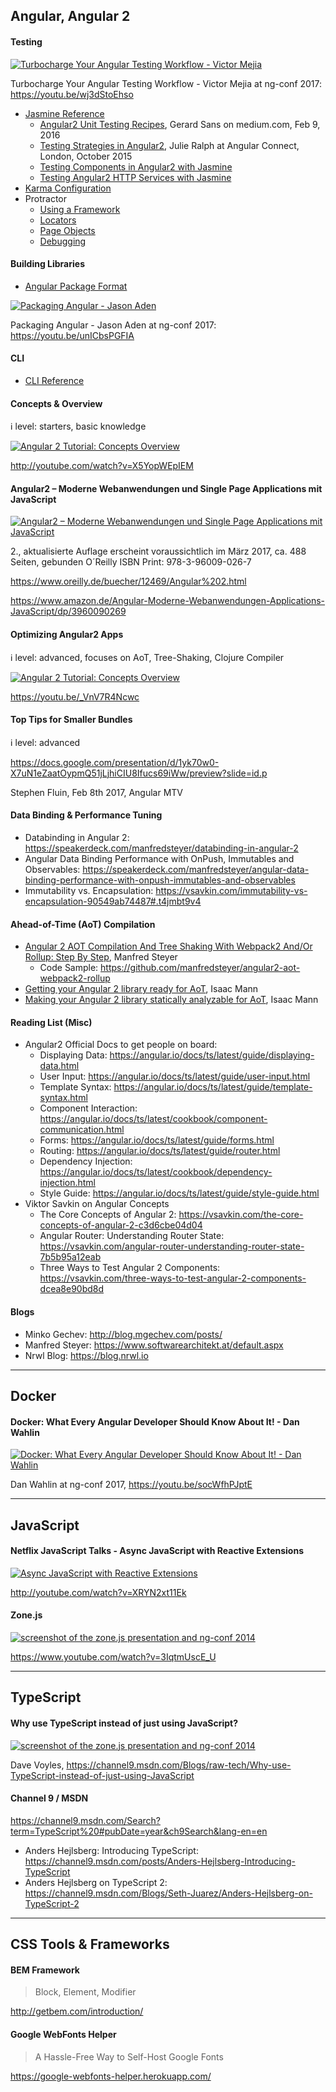 ## Angular, Angular 2

#### Testing

[![Turbocharge Your Angular Testing Workflow - Victor Mejia](https://img.youtube.com/vi/wj3dStoEhso/0.jpg)](https://youtu.be/wj3dStoEhso)

Turbocharge Your Angular Testing Workflow - Victor Mejia at ng-conf 2017: https://youtu.be/wj3dStoEhso


 * [Jasmine Reference](https://jasmine.github.io/2.5/introduction.html)
   * [Angular2 Unit Testing Recipes](https://medium.com/google-developer-experts/angular-2-unit-testing-with-jasmine-defe20421584), Gerard Sans on medium.com, Feb 9, 2016
   * [Testing Strategies in Angular2](https://docs.google.com/presentation/d/1UkuJgBaOAjDMYiMBLT38LEWMzh6sW_iliTPF1PHnmzY), Julie Ralph at Angular Connect, London, October 2015
   * [Testing Components in Angular2 with Jasmine](https://semaphoreci.com/community/tutorials/testing-components-in-angular-2-with-jasmine)
   * [Testing Angular2 HTTP Services with Jasmine](https://semaphoreci.com/community/tutorials/testing-angular-2-http-services-with-jasmine)
 * [Karma Configuration](https://karma-runner.github.io/1.0/config/configuration-file.html)
 * Protractor
   * [Using a Framework](http://www.protractortest.org/#/frameworks)
   * [Locators](http://www.protractortest.org/#/locators)
   * [Page Objects](http://www.protractortest.org/#/page-objects)
   * [Debugging](http://www.protractortest.org/#/debugging)

#### Building Libraries

 * [Angular Package Format](https://docs.google.com/document/d/1CZC2rcpxffTDfRDs6p1cfbmKNLA6x5O-NtkJglDaBVs/preview)
 
 [![Packaging Angular - Jason Aden](https://img.youtube.com/vi/unICbsPGFIA/0.jpg)](https://youtu.be/unICbsPGFIA)

Packaging Angular - Jason Aden at ng-conf 2017: https://youtu.be/unICbsPGFIA

#### CLI

 * [CLI Reference](https://cli.angular.io/reference.pdf)


#### Concepts & Overview

:information_source:  level: starters, basic knowledge

[![Angular 2 Tutorial: Concepts Overview](https://img.youtube.com/vi/X5YopWEpIEM/0.jpg)](https://youtu.be/X5YopWEpIEM)

http://youtube.com/watch?v=X5YopWEpIEM


#### Angular2 – Moderne Webanwendungen und Single Page Applications mit JavaScript

[![Angular2 – Moderne Webanwendungen und Single Page Applications mit JavaScript](https://images-na.ssl-images-amazon.com/images/I/515Ly8v9unL._SX353_BO1,204,203,200_.jpg)](https://www.amazon.de/Angular-Moderne-Webanwendungen-Applications-JavaScript/dp/3960090269/ref=sr_1_11?ie=UTF8&qid=1477759814&sr=8-11&keywords=angular)

2., aktualisierte Auflage
erscheint voraussichtlich im März 2017, ca. 488 Seiten, gebunden 
O´Reilly
ISBN Print: 978-3-96009-026-7

https://www.oreilly.de/buecher/12469/Angular%202.html

https://www.amazon.de/Angular-Moderne-Webanwendungen-Applications-JavaScript/dp/3960090269


#### Optimizing Angular2 Apps

:information_source: level: advanced, focuses on AoT, Tree-Shaking, Clojure Compiler

[![Angular 2 Tutorial: Concepts Overview](https://img.youtube.com/vi/_VnV7R4Ncwc/0.jpg)](https://youtu.be/_VnV7R4Ncwc)

https://youtu.be/_VnV7R4Ncwc


#### Top Tips for Smaller Bundles

:information_source: level: advanced

https://docs.google.com/presentation/d/1yk70w0-X7uN1eZaatOypmQ51jLjhiCIU8Ifucs69iWw/preview?slide=id.p

Stephen Fluin, Feb 8th 2017, Angular MTV


#### Data Binding & Performance Tuning

* Databinding in Angular 2: https://speakerdeck.com/manfredsteyer/databinding-in-angular-2
* Angular Data Binding Performance with OnPush, Immutables and Observables: https://speakerdeck.com/manfredsteyer/angular-data-binding-performance-with-onpush-immutables-and-observables
* Immutability vs. Encapsulation: https://vsavkin.com/immutability-vs-encapsulation-90549ab74487#.t4jmbt9v4


#### Ahead-of-Time (AoT) Compilation

 * [Angular 2 AOT Compilation And Tree Shaking With Webpack2 And/Or Rollup: Step By Step](https://www.softwarearchitekt.at/post/2016/09/18/angular-2-aot-compiler-and-tree-shaking-with-webpack2-and-or-rollup-step-by-step.aspx), Manfred Steyer
   * Code Sample: https://github.com/manfredsteyer/angular2-aot-webpack2-rollup
 * [Getting your Angular 2 library ready for AoT](https://medium.com/@isaacplmann/getting-your-angular-2-library-ready-for-aot-90d1347bcad), Isaac Mann
 * [Making your Angular 2 library statically analyzable for AoT](https://medium.com/@isaacplmann/making-your-angular-2-library-statically-analyzable-for-aot-e1c6f3ebedd5), Isaac Mann


#### Reading List (Misc)

* Angular2 Official Docs to get people on board:
  * Displaying Data: https://angular.io/docs/ts/latest/guide/displaying-data.html
  * User Input: https://angular.io/docs/ts/latest/guide/user-input.html
  * Template Syntax: https://angular.io/docs/ts/latest/guide/template-syntax.html
  * Component Interaction: https://angular.io/docs/ts/latest/cookbook/component-communication.html
  * Forms: https://angular.io/docs/ts/latest/guide/forms.html
  * Routing: https://angular.io/docs/ts/latest/guide/router.html
  * Dependency Injection: https://angular.io/docs/ts/latest/cookbook/dependency-injection.html
  * Style Guide: https://angular.io/docs/ts/latest/guide/style-guide.html
* Viktor Savkin on Angular Concepts
  * The Core Concepts of Angular 2: https://vsavkin.com/the-core-concepts-of-angular-2-c3d6cbe04d04
  * Angular Router: Understanding Router State: https://vsavkin.com/angular-router-understanding-router-state-7b5b95a12eab
  * Three Ways to Test Angular 2 Components: https://vsavkin.com/three-ways-to-test-angular-2-components-dcea8e90bd8d


#### Blogs
* Minko Gechev: http://blog.mgechev.com/posts/
* Manfred Steyer: https://www.softwarearchitekt.at/default.aspx
* Nrwl Blog: https://blog.nrwl.io


---


## Docker

#### Docker: What Every Angular Developer Should Know About It! - Dan Wahlin

[![Docker: What Every Angular Developer Should Know About It! - Dan Wahlin](http://img.youtube.com/vi/socWfhPJptE/0.jpg)](https://youtu.be/XRYN2xt11Ek)

Dan Wahlin at ng-conf 2017, https://youtu.be/socWfhPJptE



---

## JavaScript

#### Netflix JavaScript Talks - Async JavaScript with Reactive Extensions

[![Async JavaScript with Reactive Extensions](http://img.youtube.com/vi/XRYN2xt11Ek/0.jpg)](https://youtu.be/XRYN2xt11Ek)

http://youtube.com/watch?v=XRYN2xt11Ek

#### Zone.js

[![screenshot of the zone.js presentation and ng-conf 2014](http://img.youtube.com/vi/3IqtmUscE_U/0.jpg)](https://youtu.be/3IqtmUscE_U)


https://www.youtube.com/watch?v=3IqtmUscE_U


---


## TypeScript


#### Why use TypeScript instead of just using JavaScript?

[![screenshot of the zone.js presentation and ng-conf 2014](https://sec.ch9.ms/ch9/6b3c/74c96ac1-0b91-4567-be18-b9d4997a6b3c/whyusetypescript_960.jpg)](https://channel9.msdn.com/Blogs/raw-tech/Why-use-TypeScript-instead-of-just-using-JavaScript)

Dave Voyles, https://channel9.msdn.com/Blogs/raw-tech/Why-use-TypeScript-instead-of-just-using-JavaScript


#### Channel 9 / MSDN

https://channel9.msdn.com/Search?term=TypeScript%20#pubDate=year&ch9Search&lang-en=en

  * Anders Hejlsberg: Introducing TypeScript: https://channel9.msdn.com/posts/Anders-Hejlsberg-Introducing-TypeScript
  * Anders Hejlsberg on TypeScript 2: https://channel9.msdn.com/Blogs/Seth-Juarez/Anders-Hejlsberg-on-TypeScript-2


---


## CSS Tools & Frameworks

#### BEM Framework

> Block, Element, Modifier

http://getbem.com/introduction/


#### Google WebFonts Helper

> A Hassle-Free Way to Self-Host Google Fonts

https://google-webfonts-helper.herokuapp.com/


